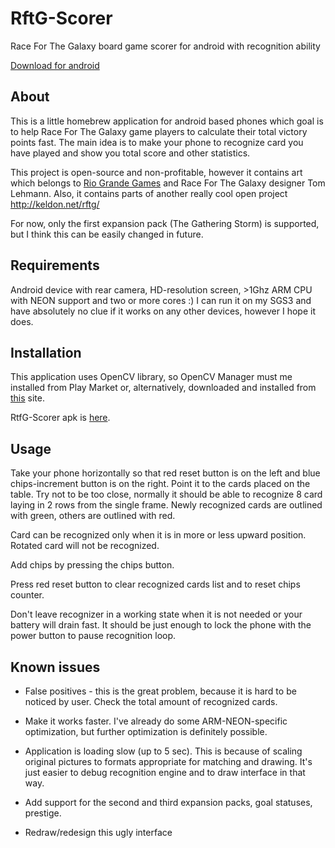 RftG-Scorer 
===========

Race For The Galaxy board game scorer for android with recognition ability

[Download for android](https://github.com/grchld/rftg-scorer/blob/release/RftG-Scorer.apk?raw=true)

About
-----

This is a little homebrew application for android based phones which goal is to help Race For The Galaxy game players to calculate their total victory points fast. The main idea is to make your phone to recognize card you have played and show you total score and other statistics.

This project is open-source and non-profitable, however it contains art which belongs to [Rio Grande Games](http://www.riograndegames.com) and Race For The Galaxy designer Tom Lehmann. Also, it contains parts of another really cool open project http://keldon.net/rftg/

For now, only the first expansion pack (The Gathering Storm) is supported, but I think this can be easily changed in future.

Requirements
------------

Android device with rear camera, HD-resolution screen, >1Ghz ARM CPU with NEON support and two or more cores :)
I can run it on my SGS3 and have absolutely no clue if it works on any other devices, however I hope it does.

Installation
------------

This application uses OpenCV library, so OpenCV Manager must me installed from Play Market or, alternatively, downloaded and installed from [this](http://opencv.org/) site.

RtfG-Scorer apk is [here](https://github.com/grchld/rftg-scorer/blob/release/RftG-Scorer.apk?raw=true).

Usage
-----

Take your phone horizontally so that red reset button is on the left and blue chips-increment button is on the right.
Point it to the cards placed on the table. Try not to be too close, normally it should be able to recognize 8 card laying in 2 rows from the single frame.
Newly recognized cards are outlined with green, others are outlined with red.

Card can be recognized only when it is in more or less upward position. Rotated card will not be recognized.

Add chips by pressing the chips button.

Press red reset button to clear recognized cards list and to reset chips counter.

Don't leave recognizer in a working state when it is not needed or your battery will drain fast. It should be just enough to lock the phone with the power button to pause recognition loop.

Known issues
------------

* False positives - this is the great problem, because it is hard to be noticed by user. Check the total amount of recognized cards.

* Make it works faster. I've already do some ARM-NEON-specific optimization, but further optimization is definitely possible.

* Application is loading slow (up to 5 sec). This is because of scaling original pictures to formats appropriate for matching and drawing. It's just easier to debug recognition engine and to draw interface in that way.

* Add support for the second and third expansion packs, goal statuses, prestige.

* Redraw/redesign this ugly interface

